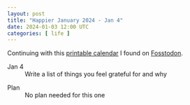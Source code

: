 ```yaml
---
layout: post
title: "Happier January 2024 - Jan 4"
date: 2024-01-03 12:00 UTC
categories: [ life ]
---
```


Continuing with this [printable calendar] I found on [Fosstodon].

  [printable calendar]: https://actionforhappiness.org/sites/default/files/calendar_download/pdf/Jan%202024.pdf
  [Fosstodon]: https://fosstodon.org

<dl>
  <dt>Jan 4</dt>
  <dd>Write a list of things you feel grateful for and why</dd>
</dl>

<dl>
  <dt>Plan</dt>
  <dd>No plan needed for this one</dd>
</dl>
